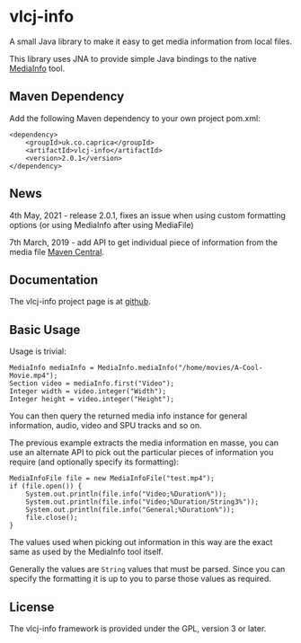 vlcj-info
=========

A small Java library to make it easy to get media information from local files.

This library uses JNA to provide simple Java bindings to the native
[MediaInfo](https://mediaarea.net/en/MediaInfo) tool.

Maven Dependency
----------------

Add the following Maven dependency to your own project pom.xml:

```
<dependency>
    <groupId>uk.co.caprica</groupId>
    <artifactId>vlcj-info</artifactId>
    <version>2.0.1</version>
</dependency>
```

News
----

4th May, 2021 - release 2.0.1, fixes an issue when using custom formatting options (or using MediaInfo after using MediaFile)

7th March, 2019 - add API to get individual piece of information from the media file
[Maven Central](http://search.maven.org/#search|ga|1|vlcj-info).

Documentation
-------------

The vlcj-info project page is at [github](http://caprica.github.com/vlcj-info "vlcj-info at github").

Basic Usage
-----------

Usage is trivial:

```
MediaInfo mediaInfo = MediaInfo.mediaInfo("/home/movies/A-Cool-Movie.mp4");
Section video = mediaInfo.first("Video");
Integer width = video.integer("Width");
Integer height = video.integer("Height");
```

You can then query the returned media info instance for general information, audio, video and SPU
tracks and so on.

The previous example extracts the media information en masse, you can use an alternate API to pick
out the particular pieces of information you require (and optionally specify its formatting):

```
MediaInfoFile file = new MediaInfoFile("test.mp4");
if (file.open()) {
    System.out.println(file.info("Video;%Duration%"));
    System.out.println(file.info("Video;%Duration/String3%"));
    System.out.println(file.info("General;%Duration%"));
    file.close();
}
```

The values used when picking out information in this way are the exact same as used by the
MediaInfo tool itself.

Generally the values are `String` values that must be parsed. Since you can specify the formatting
it is up to you to parse those values as required.

License
-------

The vlcj-info framework is provided under the GPL, version 3 or later.
